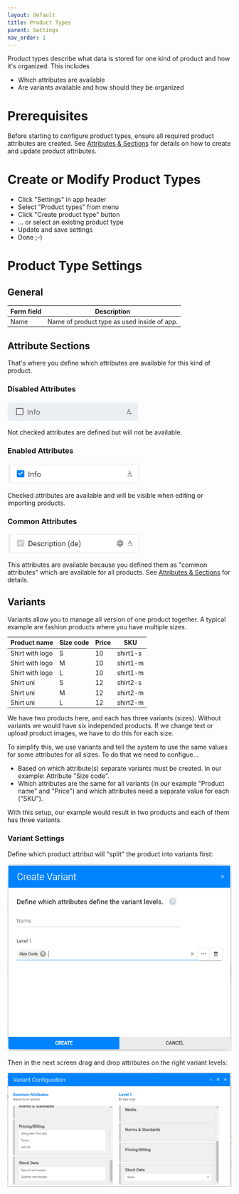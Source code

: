 ```yaml
---
layout: default
title: Product Types
parent: Settings
nav_order: 1
---
```


Product types describe what data is stored for one kind of product and how it's organized. This includes

* Which attributes are available
* Are variants available and how should they be organized

# Prerequisites
Before starting to configure product types, ensure all required product attributes are created. See [Attributes & Sections](./attributes.md) for details on how to create and update product attributes.

# Create or Modify Product Types

* Click "Settings" in app header
* Select "Product types" from menu
* Click "Create product type" button
* ... or select an existing product type
* Update and save settings
* Done ;-)

# Product Type Settings
## General

|Form field |Description |
--- | ---
|Name | Name of product type as used inside of app.

## Attribute Sections
That's where you define which attributes are available for this kind of product.

### Disabled Attributes
![attribute disabled](images/pt-attribute-disabled.png)

Not checked attributes are defined but will not be available.

### Enabled Attributes
![attribute enabled](images/pt-attribute-enabled.png)

Checked attributes are available and will be visible when editing or importing products.

### Common Attributes
![common attribute](images/pt-attribute-common.png)

This attributes are available because you defined them as "common attributes" which are available for all products. See [Attributes & Sections](./attributes.md) for details.

## Variants
Variants allow you to manage all version of one product together. A typical example are fashion products where you have multiple sizes.

|Product name |Size code |Price|SKU |
--- | --- | --- | ---
|Shirt with logo |S |10 |shirt1-s
|Shirt with logo |M |10 |shirt1-m
|Shirt with logo |L |10 |shirt1-m
|Shirt uni |S |12 |shirt2-s
|Shirt uni |M |12 |shirt2-m
|Shirt uni |L |12 |shirt2-m

We have two products here, and each has three variants (sizes). Without variants we would have six independed products. If we change text or upload product images, we have to do this for each size.

To simplify this, we use variants and tell the system to use the same values for some attributes for all sizes. To do that we need to configue...

* Based on which attribute(s) separate variants must be created. In our example: Attribute "Size code".
* Which attributes are the same for all variants (in our example "Product name" and "Price") and which attributes need a separate value for each ("SKU").

With this setup, our example would result in two products and each of them has three variants.

### Variant Settings
Define which product attribut will "split" the product into variants first:

![](images/pt-create-variant-dialog.png)

Then in the next screen drag and drop attributes on the right variant levels:

![](images/pt-variants-assign-attributes.png)